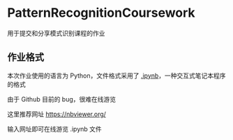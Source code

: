 # PatternRecognitionCoursework
用于提交和分享模式识别课程的作业

## 作业格式
本次作业使用的语言为 Python，文件格式采用了 [.ipynb](https://jupyter.org/)，一种交互式笔记本程序的格式

由于 Github 目前的 bug，很难在线游览

这里推荐网址 <https://nbviewer.org/>

输入网址即可在线游览 .ipynb 文件
